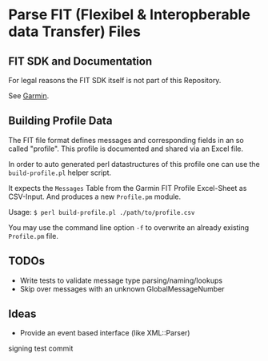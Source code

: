 # Parse FIT (Flexibel & Interopberable data Transfer) Files

## FIT SDK and Documentation
For legal reasons the FIT SDK itself is not part of this Repository.

See [Garmin](https://developer.garmin.com/fit/).

## Building Profile Data
The FIT file format defines messages and corresponding fields in an so called "profile". This profile is documented and shared via an Excel file.

In order to auto generated perl datastructures of this profile one can use the `build-profile.pl` helper script.

It expects the `Messages` Table from the Garmin FIT Profile Excel-Sheet as CSV-Input. And produces a new `Profile.pm` module.

Usage:
`$ perl build-profile.pl ./path/to/profile.csv`

You may use the command line option `-f` to overwrite an already existing `Profile.pm` file.

## TODOs
* Write tests to validate message type parsing/naming/lookups
* Skip over messages with an unknown GlobalMessageNumber

## Ideas

* Provide an event based interface (like XML::Parser)

signing test commit